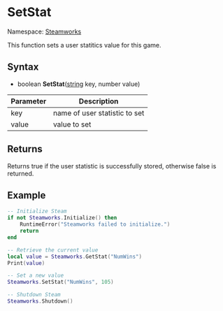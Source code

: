 # SetStat

Namespace: [Steamworks](Steamworks.md)

This function sets a user statitics value for this game.

## Syntax

- boolean **SetStat**([string](https://www.lua.org/manual/5.4/manual.html#6.4) key, number value)

| Parameter | Description |
|---|---|
| key | name of user statistic to set |
| value | value to set |

## Returns

Returns true if the user statistic is successfully stored, otherwise false is returned.

## Example

```lua
-- Initialize Steam
if not Steamworks.Initialize() then
    RuntimeError("Steamworks failed to initialize.")
    return
end

-- Retrieve the current value
local value = Steamworks.GetStat("NumWins")
Print(value)

-- Set a new value
Steamworks.SetStat("NumWins", 105)

-- Shutdown Steam
Steamworks.Shutdown()
```

